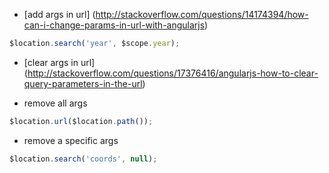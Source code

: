 
- [add args in url] (http://stackoverflow.com/questions/14174394/how-can-i-change-params-in-url-with-angularjs)
```javascript
$location.search('year', $scope.year);
```

- [clear args in url] (http://stackoverflow.com/questions/17376416/angularjs-how-to-clear-query-parameters-in-the-url)

- remove all args
```javascript
$location.url($location.path());
```

- remove a specific args
```javascript
$location.search('coords', null);
```
